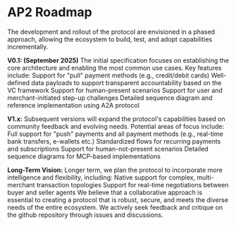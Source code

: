 # AP2 Roadmap

The development and rollout of the protocol are envisioned in a phased approach,
allowing the ecosystem to build, test, and adopt capabilities incrementally.

**V0.1: (September 2025)** The initial specification focuses on establishing the
core architecture and enabling the most common use cases. Key features include:
Support for "pull" payment methods (e.g., credit/debit cards) Well-defined data
payloads to support transparent accountability based on the VC framework Support
for human-present scenarios Support for user and merchant-initiated step-up
challenges Detailed sequence diagram and reference implementation using A2A
protocol

**V1.x:** Subsequent versions will expand the protocol's capabilities based on
community feedback and evolving needs. Potential areas of focus include: Full
support for "push" payments and all payment methods (e.g., real-time bank
transfers, e-wallets etc.) Standardized flows for recurring payments and
subscriptions Support for human-not-present scenarios Detailed sequence diagrams
for MCP-based implementations

**Long-Term Vision:** Longer term, we plan the protocol to incorporate more
intelligence and flexibility, including: Native support for complex,
multi-merchant transaction topologies Support for real-time negotiations between
buyer and seller agents We believe that a collaborative approach is essential to
creating a protocol that is robust, secure, and meets the diverse needs of the
entire ecosystem. We actively seek feedback and critique on the github
repository through issues and discussions.
